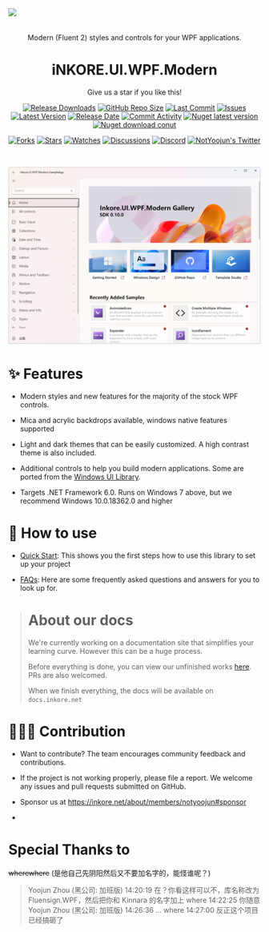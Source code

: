 <a href="https://docs.inkore.net/ui-wpf-modern/introduction">
  <img src="https://github.com/iNKORE-NET/UI.WPF.Modern/blob/main/assets/images/banners/UI.WPF.Modern_Main_1280w.png?raw=true">
</a>

<br>
<br>
<p align="center">Modern (Fluent 2) styles and controls for your WPF applications.</p>

<h1 align="center">
  iNKORE.UI.WPF.Modern
</h1>

<p align="center">Give us a star if you like this!</p>

<p align="center">
  <a href="https://github.com/iNKORE-NET/UI.WPF.Modern/releases"><img src="https://img.shields.io/github/downloads/iNKORE-NET/UI.WPF.Modern/total?color=%239F7AEA" alt="Release Downloads"></a>
  <a href="#"><img src="https://img.shields.io/github/repo-size/iNKORE-NET/UI.WPF.Modern?color=6882C4" alt="GitHub Repo Size"></a>
  <a href="#"><img src="https://img.shields.io/github/last-commit/iNKORE-NET/UI.WPF.Modern?color=%23638e66" alt="Last Commit"></a>
  <a href="#"><img src="https://img.shields.io/github/issues/iNKORE-NET/UI.WPF.Modern?color=f76642" alt="Issues"></a>
  <a href="#"><img src="https://img.shields.io/github/v/release/iNKORE-NET/UI.WPF.Modern?color=%4CF4A8B4" alt="Latest Version"></a>
  <a href="#"><img src="https://img.shields.io/github/release-date/iNKORE-NET/UI.WPF.Modern?color=%23b0a3e8" alt="Release Date"></a>
  <a href="https://github.com/iNKORE-NET/UI.WPF.Modern/commits/"><img src="https://img.shields.io/github/commit-activity/m/iNKORE-NET/UI.WPF.Modern" alt="Commit Activity"></a>
  <a href="https://www.nuget.org/packages/iNKORE.UI.WPF.Modern"><img src="https://img.shields.io/nuget/v/iNKORE.UI.WPF.Modern?color=blue&logo=nuget" alt="Nuget latest version"></a>
  <a href="https://www.nuget.org/packages/iNKORE.UI.WPF.Modern"><img src="https://img.shields.io/nuget/dt/iNKORE.UI.WPF.Modern?color=blue&logo=nuget" alt="Nuget download conut"></a>
</p>

<p align="center">
  <a href="https://github.com/iNKORE-NET/UI.WPF.Modern/network/members"><img src="https://img.shields.io/github/forks/iNKORE-NET/UI.WPF.Modern?style=social" alt="Forks"></a>
  <a href="https://github.com/iNKORE-NET/UI.WPF.Modern/stargazers"><img src="https://img.shields.io/github/stars/iNKORE-NET/UI.WPF.Modern?style=social" alt="Stars"></a>
  <a href="https://github.com/iNKORE-NET/UI.WPF.Modern/watchers"><img src="https://img.shields.io/github/watchers/iNKORE-NET/UI.WPF.Modern?style=social" alt="Watches"></a>
  <a href="https://github.com/iNKORE-NET/UI.WPF.Modern/discussions"><img src="https://img.shields.io/github/discussions/iNKORE-NET/UI.WPF.Modern?style=social" alt="Discussions"></a>
  <a href="https://discord.gg/m6NPNVk4bs"><img src="https://img.shields.io/discord/1092738458805608561?style=social&label=Discord&logo=discord" alt="Discord"></a>
  <a href="https://twitter.com/NotYoojun"><img src="https://img.shields.io/twitter/follow/NotYoojun?style=social" alt="NotYoojun's Twitter"></a>
</p>

<br>
  
  ![Home of the Gallery (Light theme)](docs/images/screenshot_home.png "Home of the Gallery (Light theme)")

# ✨ Features

-   Modern styles and new features for the majority of the stock WPF controls.
-   Mica and acrylic backdrops available, windows native features supported

-   Light and dark themes that can be easily customized. A high contrast theme is also included.

-   Additional controls to help you build modern applications. Some are ported from the [Windows UI Library](https://github.com/microsoft/microsoft-ui-xaml).

-   Targets .NET Framework 6.0. Runs on Windows 7 above, but we recommend Windows 10.0.18362.0 and higher

# 🤔 How to use

-   [Quick Start](https://github.com/iNKORE-NET/Documentation/blob/main/data/docs/ui.wpf.modern/02.%23%20onboarding/index.en-US.mdx): This shows you the first steps how to use this library to set up your project

-   [FAQs](https://github.com/iNKORE-NET/UI.WPF.Modern/blob/main/docs/FAQs.md): Here are some frequently asked questions and answers for you to look up for.

> # About our docs
>
> We're currently working on a documentation site that simplifies your learning curve. However this can be a huge process.
>
> Before everything is done, you can view our unfinished works [here](https://github.com/iNKORE-NET/Documentation). PRs are also welcomed.
>
> When we finish everything, the docs will be available on `docs.inkore.net`

# 🙋🏻‍♂️ Contribution

-   Want to contribute? The team encourages community feedback and contributions.

-   If the project is not working properly, please file a report. We welcome any issues and pull requests submitted on GitHub.

-   Sponsor us at https://inkore.net/about/members/notyoojun#sponsor
-   
# Special Thanks to

~~wherewhere~~ (是他自己先阴阳然后又不要加名字的，能怪谁呢？)

> Yoojun Zhou (黑公司: 加班版) 14:20:19
> 在？你看这样可以不，库名称改为 Fluensign.WPF，然后把你和 Kinnara 的名字加上
> where 14:22:25
> 你随意
> Yoojun Zhou (黑公司: 加班版) 14:26:36
> ...
> where 14:27:00
> 反正这个项目已经搞砸了



